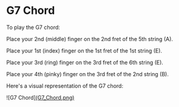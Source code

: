 # G7 Chord

To play the G7 chord:

Place your 2nd (middle) finger on the 2nd fret of the 5th string (A).

Place your 1st (index) finger on the 1st fret of the 1st string (E).

Place your 3rd (ring) finger on the 3rd fret of the 6th string (E).

Place your 4th (pinky) finger on the 3rd fret of the 2nd string (B).

Here's a visual representation of the G7 chord:

![G7 Chord][(G7_Chord.png)](https://github.com/Gson44/guitarLessonReadmen/blob/main/G7.png?raw=true)

